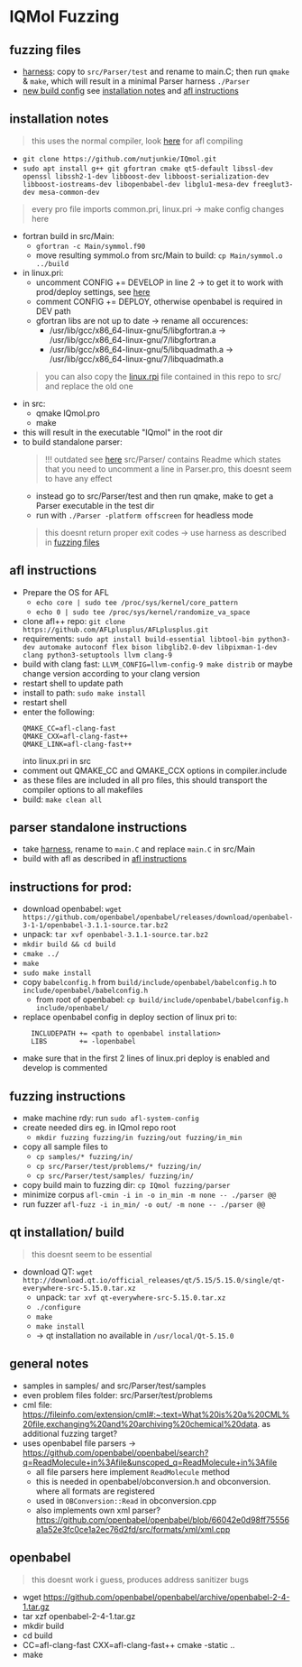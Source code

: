 # IQMol Fuzzing


## fuzzing files
- [harness](harness.C): copy to `src/Parser/test` and rename to main.C; then run `qmake` & `make`, which will result in a minimal Parser harness `./Parser`
- [new build config](linux.pri) see [installation notes](#installation-notes) and [afl instructions](#afl-instructions)

## installation notes
> this uses the normal compiler, look [here](#afl-instructions) for afl compiling
- `git clone https://github.com/nutjunkie/IQmol.git`
- `sudo apt install g++ git gfortran cmake qt5-default libssl-dev openssl libssh2-1-dev libboost-dev libboost-serialization-dev libboost-iostreams-dev libopenbabel-dev libglu1-mesa-dev freeglut3-dev mesa-common-dev`
> every pro file imports common.pri, linux.pri -> make config changes here
- fortran build in src/Main:
  - `gfortran -c Main/symmol.f90`
  - move resulting symmol.o from src/Main to build: `cp Main/symmol.o ../build`
- in linux.pri:
  - uncomment CONFIG += DEVELOP in line 2 -> to get it to work with prod/deploy settings, see [here](#instructions-for-prod)
  - comment CONFIG += DEPLOY, otherwise openbabel is required in DEV path
  - gfortran libs are not up to date -> rename all occurences:
    - /usr/lib/gcc/x86_64-linux-gnu/5/libgfortran.a -> /usr/lib/gcc/x86_64-linux-gnu/7/libgfortran.a
    - /usr/lib/gcc/x86_64-linux-gnu/5/libquadmath.a -> /usr/lib/gcc/x86_64-linux-gnu/7/libquadmath.a
  > you can also copy the [linux.rpi](linux.pri) file contained in this repo to src/ and replace the old one 
- in src:
  - qmake IQmol.pro
  - make
- this will result in the executable "IQmol" in the root dir
- to build standalone parser:
  > !!! outdated see [here](#parser-standalone-instructions)
  > src/Parser/ contains Readme which states that you need to uncomment a line in Parser.pro, this doesnt seem to have any effect
  - instead go to src/Parser/test and then run qmake, make to get a Parser executable in the test dir
  - run with `./Parser -platform offscreen` for headless mode
  > this doesnt return proper exit codes -> use harness as described in [fuzzing files](#fuzzing-files)

## afl instructions
- Prepare the OS for AFL
  - `echo core | sudo tee /proc/sys/kernel/core_pattern`
  - `echo 0 | sudo tee /proc/sys/kernel/randomize_va_space`
- clone afl++ repo: `git clone https://github.com/AFLplusplus/AFLplusplus.git`
- requirements: `sudo apt install build-essential libtool-bin python3-dev automake autoconf flex bison libglib2.0-dev libpixman-1-dev clang python3-setuptools llvm clang-9`
- build with clang fast: `LLVM_CONFIG=llvm-config-9 make distrib` or maybe change version according to your clang version
- restart shell to update path
- install to path: `sudo make install`
- restart shell
- enter the following:
  ```
  QMAKE_CC=afl-clang-fast
  QMAKE_CXX=afl-clang-fast++  
  QMAKE_LINK=afl-clang-fast++
  ```
  into linux.pri in src
- comment out QMAKE_CC and QMAKE_CCX options in compiler.include
- as these files are included in all pro files, this should transport the compiler options to all makefiles
- build: `make clean all`

## parser standalone instructions
- take [harness](harness.C), rename to `main.C` and replace `main.C` in src/Main
- build with afl as described in [afl instructions](#afl-instructions)

## instructions for prod:
- download openbabel: `wget https://github.com/openbabel/openbabel/releases/download/openbabel-3-1-1/openbabel-3.1.1-source.tar.bz2`
- unpack: `tar xvf openbabel-3.1.1-source.tar.bz2`
- `mkdir build && cd build`
- `cmake ../`
- `make`
- `sudo make install`
- copy `babelconfig.h` from `build/include/openbabel/babelconfig.h` to `include/openbabel/babelconfig.h`
  - from root of openbabel: `cp build/include/openbabel/babelconfig.h include/openbabel/`
- replace openbabel config in deploy section of linux pri to:
  ```
    INCLUDEPATH += <path to openbabel installation>
    LIBS        += -lopenbabel
  ```
- make sure that in the first 2 lines of linux.pri deploy is enabled and develop is commented

## fuzzing instructions
- make machine rdy: run `sudo afl-system-config`
- create needed dirs eg. in IQmol repo root
  - `mkdir fuzzing fuzzing/in fuzzing/out fuzzing/in_min`
- copy all sample files to 
  - `cp samples/* fuzzing/in/`
  - `cp src/Parser/test/problems/* fuzzing/in/`
  - `cp src/Parser/test/samples/ fuzzing/in/`
- copy build main to fuzzing dir: `cp IQmol fuzzing/parser`
- minimize corpus `afl-cmin -i in -o in_min -m none -- ./parser @@`
- run fuzzer `afl-fuzz -i in_min/ -o out/ -m none -- ./parser @@`

## qt installation/ build
> this doesnt seem to be essential
- download QT: `wget http://download.qt.io/official_releases/qt/5.15/5.15.0/single/qt-everywhere-src-5.15.0.tar.xz`
  - unpack: `tar xvf qt-everywhere-src-5.15.0.tar.xz`
  - `./configure`
  - `make`
  - `make install`
  - -> qt installation no available in `/usr/local/Qt-5.15.0`

## general notes
- samples in samples/ and src/Parser/test/samples
- even problem files folder: src/Parser/test/problems
- cml file: https://fileinfo.com/extension/cml#:~:text=What%20is%20a%20CML%20file,exchanging%20and%20archiving%20chemical%20data. as additional fuzzing target?
- uses openbabel file parsers -> https://github.com/openbabel/openbabel/search?q=ReadMolecule+in%3Afile&unscoped_q=ReadMolecule+in%3Afile
  - all file parsers here implement `ReadMolecule` method
  - this is needed in openbabel/obconversion.h and obconversion. where all formats are registered
  - used in `OBConversion::Read` in obconversion.cpp
  - also implements own xml parser? https://github.com/openbabel/openbabel/blob/66042e0d98ff75556a1a52e3fc0ce1a2ec76d2fd/src/formats/xml/xml.cpp

## openbabel
> this doesnt work i guess, produces address sanitizer bugs
- wget https://github.com/openbabel/openbabel/archive/openbabel-2-4-1.tar.gz
- tar xzf openbabel-2-4-1.tar.gz
- mkdir build
- cd build
- CC=afl-clang-fast CXX=afl-clang-fast++ cmake -static ..
- make